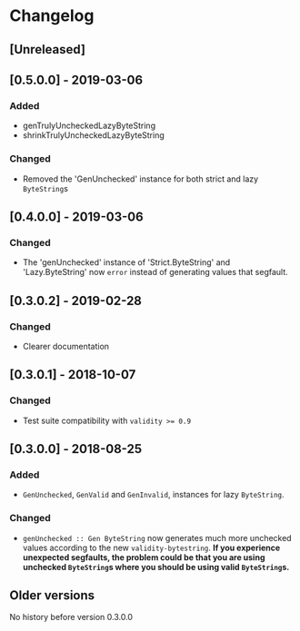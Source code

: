 # Changelog

## [Unreleased]

## [0.5.0.0] - 2019-03-06

### Added

* genTrulyUncheckedLazyByteString
* shrinkTrulyUncheckedLazyByteString

### Changed

* Removed the 'GenUnchecked' instance for both strict and lazy `ByteString`s

## [0.4.0.0] - 2019-03-06

### Changed

* The 'genUnchecked' instance of 'Strict.ByteString' and 'Lazy.ByteString' now `error` instead of generating values that segfault.

## [0.3.0.2] - 2019-02-28

### Changed

* Clearer documentation

## [0.3.0.1] - 2018-10-07

### Changed

* Test suite compatibility with `validity >= 0.9`

## [0.3.0.0] - 2018-08-25

### Added

* `GenUnchecked`, `GenValid` and `GenInvalid`, instances for lazy `ByteString`.

### Changed

* `genUnchecked :: Gen ByteString` now generates much more unchecked values according to the new `validity-bytestring`.
  **If you experience unexpected segfaults, the problem could be that you are using unchecked `ByteString`s where you should be using valid `ByteString`s.**

## Older versions

No history before version 0.3.0.0

